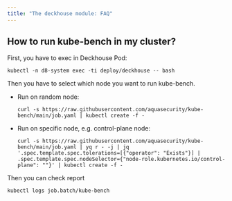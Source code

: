 ```yaml
---
title: "The deckhouse module: FAQ"
---
```


## How to run kube-bench in my cluster?

First, you have to exec in Deckhouse Pod:
```shell
kubectl -n d8-system exec -ti deploy/deckhouse -- bash
```

Then you have to select which node you want to run kube-bench.

* Run on random node:
  ```shell
  curl -s https://raw.githubusercontent.com/aquasecurity/kube-bench/main/job.yaml | kubectl create -f -
  ```
  
* Run on specific node, e.g. control-plane node:
  ```shell
  curl -s https://raw.githubusercontent.com/aquasecurity/kube-bench/main/job.yaml | yq r - -j | jq '.spec.template.spec.tolerations=[{"operator": "Exists"}] | .spec.template.spec.nodeSelector={"node-role.kubernetes.io/control-plane": ""}' | kubectl create -f -
  ```

Then you can check report
```shell
kubectl logs job.batch/kube-bench
```
